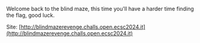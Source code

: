 Welcome back to the blind maze, this time you'll have a harder time finding the flag, good luck.

Site: [http://blindmazerevenge.challs.open.ecsc2024.it](http://blindmazerevenge.challs.open.ecsc2024.it)